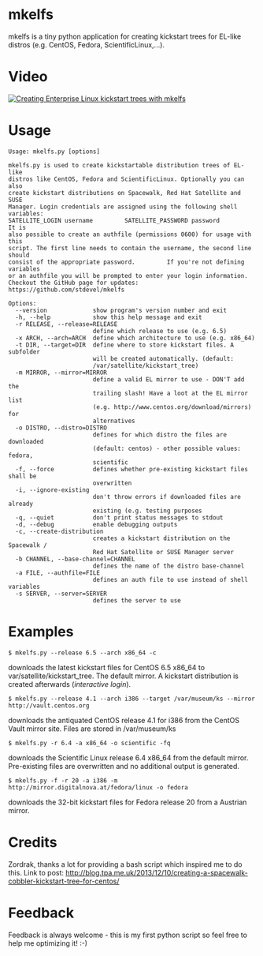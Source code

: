 mkelfs
======

mkelfs is a tiny python application for creating kickstart trees for EL-like distros (e.g. CentOS, Fedora, ScientificLinux,...).



Video
=====
[![Creating Enterprise Linux kickstart trees with mkelfs](http://img.youtube.com/vi/FLzz2znW2vc/0.jpg)](http://www.youtube.com/watch?v=FLzz2znW2vc)



Usage
=====
```
Usage: mkelfs.py [options]

mkelfs.py is used to create kickstartable distribution trees of EL-like
distros like CentOS, Fedora and ScientificLinux. Optionally you can also
create kickstart distributions on Spacewalk, Red Hat Satellite and SUSE
Manager. Login credentials are assigned using the following shell variables:
SATELLITE_LOGIN username         SATELLITE_PASSWORD password          It is
also possible to create an authfile (permissions 0600) for usage with this
script. The first line needs to contain the username, the second line should
consist of the appropriate password.         If you're not defining variables
or an authfile you will be prompted to enter your login information.
Checkout the GitHub page for updates: https://github.com/stdevel/mkelfs

Options:
  --version             show program's version number and exit
  -h, --help            show this help message and exit
  -r RELEASE, --release=RELEASE
                        define which release to use (e.g. 6.5)
  -x ARCH, --arch=ARCH  define which architecture to use (e.g. x86_64)
  -t DIR, --target=DIR  define where to store kickstart files. A subfolder
                        will be created automatically. (default:
                        /var/satellite/kickstart_tree)
  -m MIRROR, --mirror=MIRROR
                        define a valid EL mirror to use - DON'T add the
                        trailing slash! Have a loot at the EL mirror list
                        (e.g. http://www.centos.org/download/mirrors) for
                        alternatives
  -o DISTRO, --distro=DISTRO
                        defines for which distro the files are downloaded
                        (default: centos) - other possible values: fedora,
                        scientific
  -f, --force           defines whether pre-existing kickstart files shall be
                        overwritten
  -i, --ignore-existing
                        don't throw errors if downloaded files are already
                        existing (e.g. testing purposes
  -q, --quiet           don't print status messages to stdout
  -d, --debug           enable debugging outputs
  -c, --create-distribution
                        creates a kickstart distribution on the Spacewalk /
                        Red Hat Satellite or SUSE Manager server
  -b CHANNEL, --base-channel=CHANNEL
                        defines the name of the distro base-channel
  -a FILE, --authfile=FILE
                        defines an auth file to use instead of shell variables
  -s SERVER, --server=SERVER
                        defines the server to use
```



Examples
========
```
$ mkelfs.py --release 6.5 --arch x86_64 -c
```
downloads the latest kickstart files for CentOS 6.5 x86_64 to var/satellite/kickstart_tree.
The default mirror. A kickstart distribution is created afterwards (*interactive login*).

```
$ mkelfs.py --release 4.1 --arch i386 --target /var/museum/ks --mirror http://vault.centos.org
```
downloads the antiquated CentOS release 4.1 for i386 from the CentOS Vault mirror site.
Files are stored in /var/museum/ks

```
$ mkelfs.py -r 6.4 -a x86_64 -o scientific -fq
```
downloads the Scientific Linux release 6.4 x86_64 from the default mirror. Pre-existing files are overwritten and no additional output is generated.

```
$ mkelfs.py -f -r 20 -a i386 -m http://mirror.digitalnova.at/fedora/linux -o fedora
```
downloads the 32-bit kickstart files for Fedora release 20 from a Austrian mirror.



Credits
=======
Zordrak, thanks a lot for providing a bash script which inspired me to do this.
Link to post: http://blog.tpa.me.uk/2013/12/10/creating-a-spacewalk-cobbler-kickstart-tree-for-centos/



Feedback
========
Feedback is always welcome - this is my first python script so feel free to help me optimizing it! :-)
